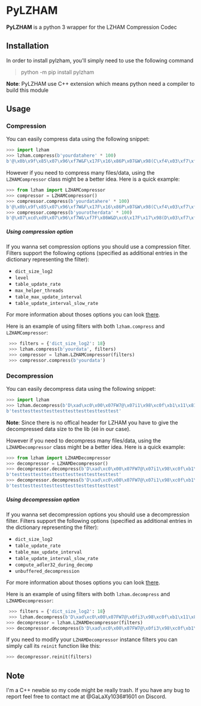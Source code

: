 # PyLZHAM
**PyLZHAM** is a python 3 wrapper for the LZHAM Compression Codec

## Installation
In order to install pylzham, you'll simply need to use the following command
> python -m pip install pylzham

**Note**: PyLZHAM use C++ extension which means python need a compiler to build this module
## Usage
### Compression
You can easily compress data using the following snippet:

```python
>>> import lzham
>>> lzham.compress(b'yourdatahere' * 100)
b'@\x0b\x9f\x85\x07\x96\xf7W&F\x17F\x16\x86P\x07&W\x98(C\xf4\x03\xf7\xf4\x02m\x98\xc0P\xeb\xf9$'
```

However if you need to compress many files/data, using the `LZHAMCompressor` class might be a better idea. Here is a quick example:

```python
>>> from lzham import LZHAMCompressor
>>> compressor = LZHAMCompressor()
>>> compressor.compress(b'yourdatahere' * 100)
b'@\x0b\x9f\x85\x07\x96\xf7W&F\x17F\x16\x86P\x07&W\x98(C\xf4\x03\xf7\xf4\x02m\x98\xc0P\xeb\xf9$'
>>> compressor.compress(b'yourotherdata' * 100)
b'@\x07\xcd\xd9\x07\x96\xf7W&\xf7F\x86W&D\xc6\x17F\x17\x98(D\x03\xf7\xf4\x03\xf7\xf4\x01\x98\xc03i*k'
```

##### Using compression option
If you wanna set compression options you should use a compression filter. Filters support the following options (specified as additional entries in the dictionary representing the filter):

- `dict_size_log2`
- `level`
- `table_update_rate`
- `max_helper_threads`
- `table_max_update_interval`
- `table_update_interval_slow_rate`

For more information about thoses options you can look [there](https://github.com/richgel999/lzham_codec/wiki/LZHAM-Codec-API-Reference#compression-parameters-struct).

Here is an example of using filters with both `lzham.compress` and `LZHAMCompressor`:

```python
 >>> filters = {'dict_size_log2': 18}
 >>> lzham.compress(b'yourdata', filters)
 >>> compressor = lzham.LZHAMCompressor(filters)
 >>> compressor.compress(b'yourdata')
```

### Decompression
You can easily decompress data using the following snippet:

```python
>>> import lzham
>>> lzham.decompress(b'D\xad\xc0\x00\x07FW7@\x07i1\x98\xc0f\xb1\x11\x81', 40)
b'testtesttesttesttesttesttesttesttesttest'
```

**Note**: Since there is no offical header for LZHAM you have to give the decompressed data size to the lib (`40` in our case). 

However if you need to decompress many files/data, using the `LZHAMDecompressor` class might be a better idea. Here is a quick example:

```python
>>> from lzham import LZHAMDecompressor
>>> decompressor = LZHAMDecompressor()
>>> decompressor.decompress(b'D\xad\xc0\x00\x07FW7@\x07i1\x98\xc0f\xb1\x11\x81', 40)
b'testtesttesttesttesttesttesttesttesttest'
>>> decompressor.decompress(b'D\xad\xc0\x00\x07FW7@\x07i1\x98\xc0f\xb1\x11\x81', 40)
b'testtesttesttesttesttesttesttesttesttest'
```

##### Using decompression option
If you wanna set decompression options you should use a decompression filter. Filters support the following options (specified as additional entries in the dictionary representing the filter):

- `dict_size_log2`
- `table_update_rate`
- `table_max_update_interval`
- `table_update_interval_slow_rate`
- `compute_adler32_during_decomp`
- `unbuffered_decompression`

For more information about thoses options you can look [there](https://github.com/richgel999/lzham_codec/wiki/LZHAM-Codec-API-Reference#decompression-parameters-struct).

Here is an example of using filters with both `lzham.decompress` and `LZHAMDecompressor`:

```python
 >>> filters = {'dict_size_log2': 18}
 >>> lzham.decompress(b'D\xad\xc0\x00\x07FW7@\x0fi3\x98\xc0f\xb1\x11\x81', 40, filters)
>>> decompressor = lzham.LZHAMDecompressor(filters)
>>> decompressor.decompress(b'D\xad\xc0\x00\x07FW7@\x0fi3\x98\xc0f\xb1\x11\x81', 40)
```

If you need to modify your `LZHAMDecompressor` instance filters you can simply call its `reinit` function like this:

```python
>>> decompressor.reinit(filters)
```

## Note

I'm a C++ newbie so my code might be really trash. If you have any bug to report feel free to contact me at @GaLaXy1036#1601 on Discord.